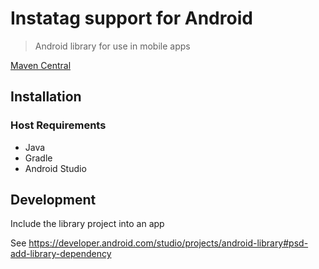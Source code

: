 # Instatag support for Android

> Android library for use in mobile apps 

[Maven Central](https://search.maven.org/artifact/com.bi-instatag/itandroidsdk)

## Installation

### Host Requirements

* Java
* Gradle
* Android Studio

## Development

Include the library project into an app

See https://developer.android.com/studio/projects/android-library#psd-add-library-dependency
